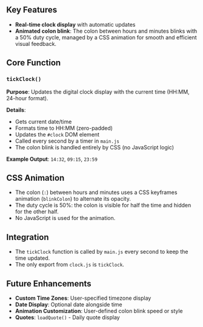 

## Key Features
- **Real-time clock display** with automatic updates
- **Animated colon blink**: The colon between hours and minutes blinks with a 50% duty cycle, managed by a CSS animation for smooth and efficient visual feedback.

## Core Function

### `tickClock()`
**Purpose**: Updates the digital clock display with the current time (HH:MM, 24-hour format).

**Details**:
- Gets current date/time
- Formats time to HH:MM (zero-padded)
- Updates the `#clock` DOM element
- Called every second by a timer in `main.js`
- The colon blink is handled entirely by CSS (no JavaScript logic)

**Example Output**: `14:32`, `09:15`, `23:59`

## CSS Animation

- The colon (`:`) between hours and minutes uses a CSS keyframes animation (`blinkColon`) to alternate its opacity.
- The duty cycle is 50%: the colon is visible for half the time and hidden for the other half.
- No JavaScript is used for the animation.

## Integration

- The `tickClock` function is called by `main.js` every second to keep the time updated.
- The only export from `clock.js` is `tickClock`.

## Future Enhancements
- **Custom Time Zones**: User-specified timezone display
- **Date Display**: Optional date alongside time
- **Animation Customization**: User-defined colon blink speed or style
- **Quotes**: `loadQuote()` - Daily quote display
